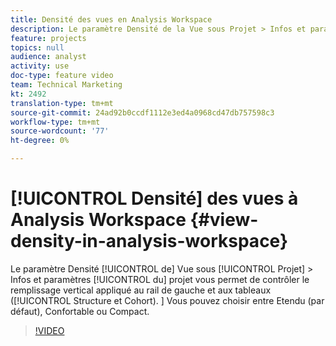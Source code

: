 ```yaml
---
title: Densité des vues en Analysis Workspace
description: Le paramètre Densité de la Vue sous Projet > Infos et paramètres vous permet de contrôler le remplissage vertical appliqué au rail de gauche et aux tableaux (forme libre et cohorte). Vous pouvez choisir entre Etendu (par défaut), Confortable ou Compact.
feature: projects
topics: null
audience: analyst
activity: use
doc-type: feature video
team: Technical Marketing
kt: 2492
translation-type: tm+mt
source-git-commit: 24ad92b0ccdf1112e3ed4a0968cd47db757598c3
workflow-type: tm+mt
source-wordcount: '77'
ht-degree: 0%

---
```



# [!UICONTROL Densité] des vues à Analysis Workspace {#view-density-in-analysis-workspace}

Le paramètre Densité [!UICONTROL de] Vue sous [!UICONTROL Projet] > Infos et paramètres [!UICONTROL du] projet vous permet de contrôler le remplissage vertical appliqué au rail de gauche et aux tableaux ([!UICONTROL Structure et Cohort). ] Vous pouvez choisir entre Etendu (par défaut), Confortable ou Compact.

>[!VIDEO](https://video.tv.adobe.com/v/25963/?quality=12)
